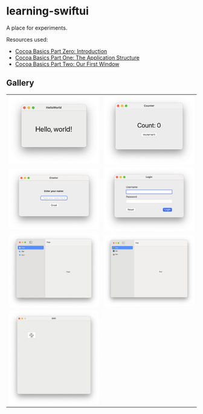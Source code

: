 # learning-swiftui

A place for experiments.

Resources used:

- [Cocoa Basics Part Zero: Introduction](https://blog.xoria.org/cocoa-basics-0/)
- [Cocoa Basics Part One: The Application Structure](https://blog.xoria.org/cocoa-basics-1/)
- [Cocoa Basics Part Two: Our First Window](https://blog.xoria.org/cocoa-basics-2/)

## Gallery

<table>
  <tr>
    <td>
      <img src="HelloWorld/Screenshot.png" />
    </td>
    <td>
      <img src="Counter/Screenshot.png" />
    </td>
  </tr>
  <tr>
    <td>
      <img src="Greeter/Screenshot.png" />
    </td>
    <td>
      <img src="Login/Screenshot.png" />
    </td>
  </tr>
  <tr>
    <td>
      <img src="Sidebar/Screenshot.png" />
    </td>
    <td>
      <img src="EmojiSidebar/Screenshot.png" />
    </td>
  </tr>
  <tr>
    <td>
      <img src="DVD/Screenshot.png" />
    </td>
    <td>
    </td>
  </tr>
</table>
